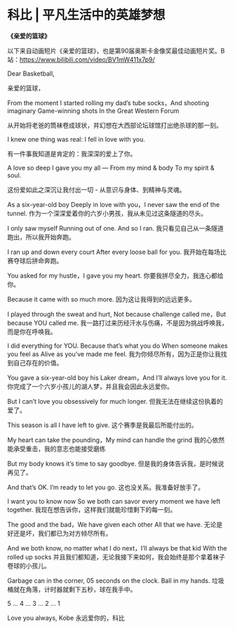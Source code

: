 # 科比 | 平凡生活中的英雄梦想

<b>《亲爱的篮球》</b>

以下来自动画短片《亲爱的篮球》，也是第90届奥斯卡金像奖最佳动画短片奖。B站：https://www.bilibili.com/video/BV1mW411x7p9/

Dear Basketball,

亲爱的篮球，

From the moment I started rolling my dad’s tube socks，And shooting imaginary Game-winning shots In the Great Western Forum

从开始将老爸的筒袜卷成球状，并幻想在大西部论坛球馆打出绝杀球的那一刻。

I knew one thing was real: I fell in love with you. 

有一件事我知道是肯定的：我深深的爱上了你。

A love so deep I gave you my all — From my mind & body To my spirit & soul.

这份爱如此之深沉让我付出一切 - 从意识与身体、到精神与灵魂。

As a six-year-old boy Deeply in love with you，I never saw the end of the tunnel. 
作为一个深深爱着你的六岁小男孩，我从未见过这条隧道的尽头。

I only saw myself Running out of one. And so I ran. 
我只看见自己从一条隧道跑出，所以我开始奔跑。

I ran up and down every court After every loose ball for you. 
我开始在每场比赛夺球后拼命奔跑。

You asked for my hustle，I gave you my heart.
你要我拼尽全力，我连心都给你。

Because it came with so much more. 
因为这让我得到的远远更多。

I played through the sweat and hurt, Not because challenge called me，But because YOU called me. 
我一路打过来历经汗水与伤痛，不是因为挑战呼唤我，而是你在呼唤我。

I did everything for YOU. Because that’s what you do When someone makes you feel as Alive as you’ve made me feel. 
我为你倾尽所有，因为正是你让我找到自己存在的价值。

You gave a six-year-old boy his Laker dream，And I’ll always love you for it. 
你完成了一个六岁小孩儿的湖人梦，并且我会因此永远爱你。

But I can’t love you obsessively for much longer. 
但我无法在继续这份执着的爱了。

This season is all I have left to give. 
这个赛季是我最后所能付出的。

My heart can take the pounding，My mind can handle the grind 
我的心依然能承受重击，我的意志也能接受磨练

But my body knows it’s time to say goodbye. 
但是我的身体告诉我，是时候说再见了。

And that’s OK. I’m ready to let you go. 
这也没关系。我准备好放手了。

I want you to know now So we both can savor every moment we have left together. 
我现在想告诉你，这样我们就能珍惜剩下的每一刻。

The good and the bad，We have given each other All that we have. 
无论是好还是坏，我们都已为对方倾尽所有。

And we both know, no matter what I do next，I’ll always be that kid With the rolled up socks
并且我们都知道，无论我接下来如何，我会始终是那个拿着袜子卷球的小孩儿。

Garbage can in the corner, 05 seconds on the clock. Ball in my hands.
垃圾桶就在角落，计时器就剩下五秒，球在我手中。

5 … 4 … 3 … 2 … 1

Love you always, Kobe
永远爱你的，科比









